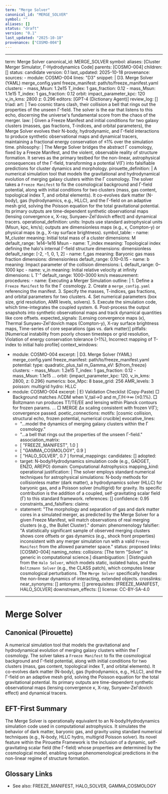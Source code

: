 ```yaml
---
term: "Merge Solver"
canonical_id: "MERGE_SOLVER"
symbol: ""
aliases: []
status: "draft"
version: "0.1"
last_updated: "2025-10-18"
provenance: ["COSMO-004"]
---
```


---
term: Merge Solver
canonical_id: MERGE_SOLVER
symbol: 
aliases: [Cluster Merger Simulator, Γ-Hydrodynamics Code]
parents: [COSMO-004]
children: []
status: candidate
version: 0.1
last_updated: 2025-10-18
provenance:
  sources:
    - module: COSMO-004
      lines: "D3"
      snippet: |
        D3. Merge Solver (YAML)
        merge_config.yaml
        freeze_manifest: path/to/freeze_manifest.yaml
        clusters:
        - mass_Msun: 1.2e15
          T_index: 1
          gas_fraction: 0.12
        - mass_Msun: 1.1e15
          T_index: 1
          gas_fraction: 0.12
          orbit:
            impact_parameter_kpc: 120
            v_in_kms: 2800
            z: 0.296
  editors: [GPT-4 (Dictionary Agent)]
  review_log: []
triad:
  art: |
    Two cosmic titans clash, their collision a bell that rings out the properties of the unseen Γ-field. The solver is the ear that listens to this echo, discerning the universe's fundamental score from the chaos of the merger.
  law: |
    Given a Freeze Manifest and initial conditions for two galaxy clusters (masses, gas fractions, T-indices, and orbital parameters), the Merge Solver evolves their N-body, hydrodynamic, and Γ-field interactions to produce synthetic observational maps and dynamical tracers, maintaining a fractional energy conservation of ≤1% over the simulation time.
  philosophy: |
    The Merge Solver bridges the abstract Γ cosmology, fixed by a Freeze Manifest, and the violent, observable reality of structure formation. It serves as the primary testbed for the non-linear, astrophysical consequences of the Γ-field, transforming a potential V(Γ) into falsifiable predictions for cluster dynamics and morphology.
pirouette_definition: |
  A numerical simulation tool that models the gravitational and hydrodynamical evolution of merging galaxy clusters within the Γ cosmology. The solver takes a `Freeze Manifest` to fix the cosmological background and Γ-field potential, along with initial conditions for two clusters (mass, gas content, topological index T, and orbital elements). It co-evolves dark matter (N-body), gas (hydrodynamics, e.g., HLLC), and the Γ-field on an adaptive mesh grid, solving the Poisson equation for the total gravitational potential. Its primary outputs are time-dependent synthetic observational maps (lensing convergence κ, X-ray, Sunyaev-Zel'dovich effect) and dynamical tracers.
operational_definition:
  units: Inputs use standard astrophysical units (Msun, kpc, km/s); outputs are dimensionless maps (e.g., κ, Compton-y) or physical maps (e.g., X-ray surface brightness).
  symbol_table:
    - name: M_cluster
      meaning: Initial total mass of a cluster
      dimensions: M
      default_range: 1e14–1e16 Msun
    - name: T_index
      meaning: Topological index defining the halo's internal Γ-field structure
      dimensions: dimensionless
      default_range: [-2, -1, 0, 1, 2]
    - name: f_gas
      meaning: Baryonic gas mass fraction
      dimensions: dimensionless
      default_range: 0.10–0.15
    - name: b
      meaning: Impact parameter of the collision
      dimensions: L
      default_range: 0–1000 kpc
    - name: v_in
      meaning: Initial relative velocity at infinity
      dimensions: L T⁻¹
      default_range: 1000–3000 km/s
  measurement:
    procedures:
      - name: Executing a Merger Simulation
        outline: |
          1. Define a `Freeze Manifest` to fix the Γ cosmology.
          2. Create a `merge_config.yaml` referencing the manifest.
          3. Specify the masses, T-indices, gas fractions, and orbital parameters for two clusters.
          4. Set numerical parameters (box size, grid resolution, AMR levels, solvers).
          5. Execute the simulation code, which time-integrates the coupled system.
          6. Post-process the output snapshots into synthetic observational maps and track dynamical quantities like core offsets.
        expected_signals: [Lensing convergence maps (κ), Thermal Sunyaev-Zel'dovich maps (Compton-y), X-ray surface brightness maps, Time-series of core separations (gas vs. dark matter)]
        pitfalls: [Numerical instability from poorly chosen timesteps or grid resolution, Violation of energy conservation tolerance (>1%), Incorrect mapping of T-index to initial halo profile]
context_windows:
  - module: COSMO-004
    excerpt: |
      D3. Merge Solver (YAML)
      merge_config.yaml
      freeze_manifest: path/to/freeze_manifest.yaml
      potential:
        type: quadratic_plus_tail
        m_Gamma_eV: ${from_freeze}
      clusters:
        - mass_Msun: 1.2e15
          T_index: 1
          gas_fraction: 0.12
        - mass_Msun: 1.1e15
          ...
          orbit: {impact_parameter_kpc: 120, v_in_kms: 2800, z: 0.296}
      numerics:
        box_Mpc: 8
        base_grid: 256
        AMR_levels: 3
        poisson: multigrid
        hydro: HLLC
  - module: COSMO-004
    excerpt: |
      E) Validation Checklist (Copy-Paste)
      □ Background matches ΛCDM when V_tail→0 and m_Γ/H→∞ (≤0.1%).
      □ Boltzmann run produces TT/TE/EE and lensing within Planck contours for frozen params.
      ...
      □ MERGE Δx scaling consistent with frozen V(Γ); convergence passed.
poetic_connections:
  motifs: [cosmic collision, structural echo, frozen potential, numerical crucible]
  evocative_lines:
    - "...model the dynamics of merging galaxy clusters within the Γ cosmology."
    - "...a bell that rings out the properties of the unseen Γ-field."
  association_matrix:
    - [ "FREEZE_MANIFEST", 1.0 ]
    - [ "GAMMA_COSMOLOGY", 0.9 ]
    - [ "HALO_SOLVER", 0.7 ]
formal_mappings:
  candidates: []
  adopted:
    - target: N-body/Hydrodynamics simulation code (e.g., GADGET, ENZO, AREPO)
      domain: Computational Astrophysics
      mapping_kind: operational
      justification: |
        The solver employs standard numerical techniques for astrophysical simulations: N-body methods for collisionless matter (dark matter), a hydrodynamics solver (HLLC) for baryonic gas, and a Poisson solver (multigrid) for gravity. Its specific contribution is the addition of a coupled, self-gravitating scalar field (Γ) to this standard framework.
      references: []
      confidence: 0.95
constraints_and_falsifiers:
  claims:
    - statement: "The morphology and separation of gas and dark matter cores in a simulated merger, as predicted by the Merge Solver for a given Freeze Manifest, will match observations of real merging clusters (e.g., the Bullet Cluster)."
      domain: phenomenology
      falsifier: "A statistically significant sample of observed merging clusters shows core offsets or gas dynamics (e.g., shock front properties) inconsistent with any merger simulation run with a valid `Freeze Manifest` from the allowed parameter space."
      status: proposed
      links: [COSMO-004]
naming_notes:
  collisions: [The term "Solver" is generic in computational science.]
  disambiguation: |
    Distinguish from the `Halo Solver`, which models static, isolated halos, and the `Boltzmann Solver` (e.g., the CLASS patch), which computes linear cosmological perturbations. The `Merge Solver` specifically handles the non-linear dynamics of interacting, extended objects.
crosslinks:
  near_synonyms: []
  antonyms: []
  prerequisites: [FREEZE_MANIFEST, HALO_SOLVER]
  downstream_effects: []
license: CC-BY-SA-4.0
---

# Merge Solver

## Canonical (Pirouette)
A numerical simulation tool that models the gravitational and hydrodynamical evolution of merging galaxy clusters within the Γ cosmology. The solver takes a `Freeze Manifest` to fix the cosmological background and Γ-field potential, along with initial conditions for two clusters (mass, gas content, topological index T, and orbital elements). It co-evolves dark matter (N-body), gas (hydrodynamics, e.g., HLLC), and the Γ-field on an adaptive mesh grid, solving the Poisson equation for the total gravitational potential. Its primary outputs are time-dependent synthetic observational maps (lensing convergence κ, X-ray, Sunyaev-Zel'dovich effect) and dynamical tracers.

## EFT-First Summary
The Merge Solver is operationally equivalent to an N-body/Hydrodynamics simulation code used in computational astrophysics. It simulates the behavior of dark matter, baryonic gas, and gravity using standard numerical techniques (e.g., N-body, HLLC hydro, multigrid Poisson solver). Its novel feature within the Pirouette Framework is the inclusion of a dynamic, self-gravitating scalar field (the Γ-field) whose properties are determined by the cosmological model, enabling unique phenomenological predictions in the non-linear regime of structure formation.

## Glossary Links
- See also: FREEZE_MANIFEST, HALO_SOLVER, GAMMA_COSMOLOGY